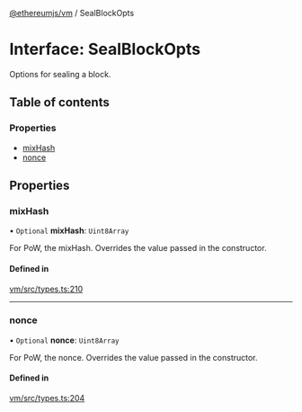 [@ethereumjs/vm](../README.md) / SealBlockOpts

# Interface: SealBlockOpts

Options for sealing a block.

## Table of contents

### Properties

- [mixHash](SealBlockOpts.md#mixhash)
- [nonce](SealBlockOpts.md#nonce)

## Properties

### mixHash

• `Optional` **mixHash**: `Uint8Array`

For PoW, the mixHash.
Overrides the value passed in the constructor.

#### Defined in

[vm/src/types.ts:210](https://github.com/ethereumjs/ethereumjs-monorepo/blob/master/packages/vm/src/types.ts#L210)

___

### nonce

• `Optional` **nonce**: `Uint8Array`

For PoW, the nonce.
Overrides the value passed in the constructor.

#### Defined in

[vm/src/types.ts:204](https://github.com/ethereumjs/ethereumjs-monorepo/blob/master/packages/vm/src/types.ts#L204)
